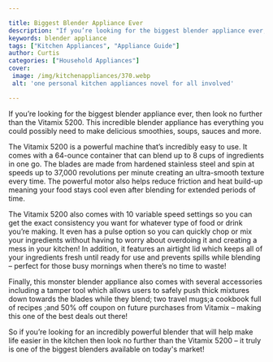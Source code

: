 ```yaml
---

title: Biggest Blender Appliance Ever
description: "If you’re looking for the biggest blender appliance ever, then look no further than the Vitamix 5200. This incredible blender appl...get more info"
keywords: blender appliance
tags: ["Kitchen Appliances", "Appliance Guide"]
author: Curtis
categories: ["Household Appliances"]
cover: 
 image: /img/kitchenappliances/370.webp
 alt: 'one personal kitchen appliances novel for all involved'

---
```


If you’re looking for the biggest blender appliance ever, then look no further than the Vitamix 5200. This incredible blender appliance has everything you could possibly need to make delicious smoothies, soups, sauces and more.

The Vitamix 5200 is a powerful machine that’s incredibly easy to use. It comes with a 64-ounce container that can blend up to 8 cups of ingredients in one go. The blades are made from hardened stainless steel and spin at speeds up to 37,000 revolutions per minute creating an ultra-smooth texture every time. The powerful motor also helps reduce friction and heat build-up meaning your food stays cool even after blending for extended periods of time.

The Vitamix 5200 also comes with 10 variable speed settings so you can get the exact consistency you want for whatever type of food or drink you’re making. It even has a pulse option so you can quickly chop or mix your ingredients without having to worry about overdoing it and creating a mess in your kitchen! In addition, it features an airtight lid which keeps all of your ingredients fresh until ready for use and prevents spills while blending – perfect for those busy mornings when there’s no time to waste! 

Finally, this monster blender appliance also comes with several accessories including a tamper tool which allows users to safely push thick mixtures down towards the blades while they blend; two travel mugs;a cookbook full of recipes ;and 50% off coupon on future purchases from Vitamix – making this one of the best deals out there! 

So if you’re looking for an incredibly powerful blender that will help make life easier in the kitchen then look no further than the Vitamix 5200 – it truly is one of the biggest blenders available on today's market!

